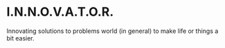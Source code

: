 # I.N.N.O.V.A.T.O.R.
Innovating solutions to problems world (in general) to make life or things a bit easier.
